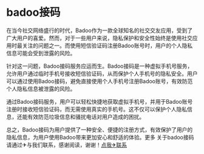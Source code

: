 # badoo接码

在当今社交网络盛行的时代，Badoo作为一款全球知名的社交交友应用，受到了广大用户的喜爱。然而，对于一些用户来说，隐私保护和安全性始终是使用社交应用时最关注的问题之一。而使用短信验证码注册Badoo账号时，用户的个人隐私信息可能会受到泄露的风险。

针对这一问题，Badoo接码服务应运而生。Badoo接码是一种虚拟手机号服务，允许用户通过临时手机号接收短信验证码，从而保护个人手机号的隐私安全。用户可以通过使用Badoo接码，避免直接使用个人手机号注册Badoo账号，有效防范个人隐私信息被泄露的风险。

通过Badoo接码服务，用户可以轻松快捷地获取虚拟手机号，并用于Badoo账号注册时接收短信验证码，而无需使用真实的手机号。这不仅可以保护个人隐私信息，还能有效防范垃圾信息和骚扰电话对用户造成的困扰。

总之，Badoo接码为用户提供了一种安全、便捷的注册方式，有效保护了用户的隐私信息，为用户使用Badoo带来更加安心和舒适的体验。更多 关于badoo接码 请通过✈与我们联系，感谢阅读，谢谢！[点我✈联系](https://ss.k02.cc)